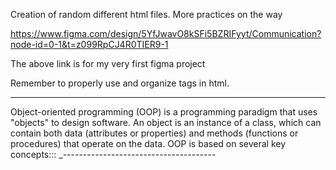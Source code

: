 Creation of random different html files. More practices on the way

https://www.figma.com/design/5YfJwavO8kSFi5BZRIFyyt/Communication?node-id=0-1&t=z099RpCJ4R0TIER9-1

The above link is for my very first figma project

Remember to properly use and organize tags in html.


---------------------------------------
Object-oriented programming (OOP) is a programming paradigm that uses "objects" to design software. An object is an instance of a class, which can contain both data (attributes or properties) and methods (functions or procedures) that operate on the data. OOP is based on several key concepts:::
_--------------------------------------
